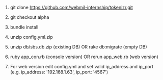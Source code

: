 
1. git clone https://github.com/webmil-internship/tokenizr.git

2. git checkout alpha

3. bundle install

4. unzip config.yml.zip

5. unzip db/sbs.db.zip (existing DB) OR rake db:migrate (empty DB)

6. ruby app_con.rb (console version) OR rerun app_web.rb (web version)

7. For web version edit config.yml and set valid ip_address and ip_port (e.g. ip_address: '192.168.1.63', ip_port: '4567')

